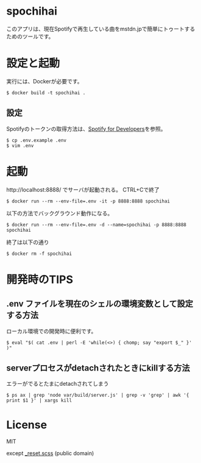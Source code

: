 # spochihai

このアプリは、現在Spotifyで再生している曲をmstdn.jpで簡単にトゥートするためのツールです。

# 設定と起動

実行には、Dockerが必要です。

	$ docker build -t spochihai .

## 設定

Spotifyのトークンの取得方法は、[Spotify for Developers](https://developer.spotify.com/documentation/web-api/quick-start/)を参照。

	$ cp .env.example .env
	$ vim .env

# 起動

http://localhost:8888/ でサーバが起動される。 CTRL+Cで終了

	$ docker run --rm --env-file=.env -it -p 8888:8888 spochihai

以下の方法でバックグラウンド動作になる。

	$ docker run --rm --env-file=.env -d --name=spochihai -p 8888:8888 spochihai

終了は以下の通り

	$ docker rm -f spochihai

# 開発時のTIPS

## .env ファイルを現在のシェルの環境変数として設定する方法

ローカル環境での開発時に便利です。

	$ eval "$( cat .env | perl -E 'while(<>) { chomp; say "export $_" }' )" 

## serverプロセスがdetachされたときにkillする方法

エラーがでるとたまにdetachされてしまう

	$ ps ax | grep 'node var/build/server.js' | grep -v 'grep' | awk '{ print $1 }' | xargs kill

# License

MIT

except [\_reset.scss](src/client/sass/_reset.scss) (public domain)

